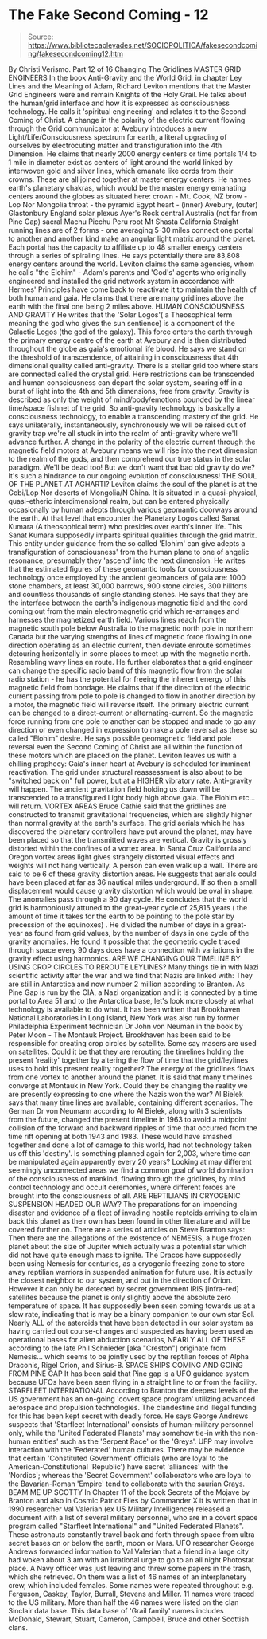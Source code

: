 # The Fake Second Coming - 12

> Source: https://www.bibliotecapleyades.net/SOCIOPOLITICA/fakesecondcoming/fakesecondcoming12.htm

By Christi Verismo.
Part 12 of 16
Changing The Gridlines
MASTER GRID ENGINEERS
In the book Anti-Gravity and the World Grid, in chapter
Ley Lines and the Meaning of Adam,
Richard Leviton mentions that the Master Grid Engineers
were and remain Knights of the Holy Grail. He talks about the human/grid
interface and how it is expressed as consciousness technology. He calls it
'spiritual engineering' and relates it to the Second Coming of Christ.
A change in the polarity of the electric current flowing through the Grid communicator at Avebury introduces a new Light/Life/Consciousness spectrum for earth, a literal upgrading of ourselves by electrocuting matter and transfiguration into the 4th Dimension. He claims that nearly 2000 energy centers or time portals 1/4 to 1 mile in diameter exist as centers of light around the world linked by interwoven gold and silver lines, which emanate like cords from their crowns. These are all joined together at master energy centers.
He names earth's planetary chakras, which would be the master energy emanating centers around the globes as situated here:
crown - Mt. Cook, NZ
brow - Lop Nor Mongolia
throat - the pyramid Egypt
heart - (inner) Avebury, (outer) Glastonbury England
solar plexus Ayer's Rock central Australia (not far from Pine Gap)
sacral Machu Picchu Peru
root Mt Shasta California
Straight running lines are of 2 forms - one averaging 5-30 miles connect one portal to another and another kind make an angular light matrix around the planet. Each portal has the capacity to affiliate up to 48 smaller energy centers through a series of spiraling lines. He says potentially there are 83,808 energy centers around the world.
Leviton claims the same agencies, whom he calls "the Elohim" - Adam's parents and 'God's' agents who originally engineered and installed the grid network system in accordance with Hermes' Principles have come back to reactivate it to maintain the health of both human and gaia. He claims that there are many gridlines above the earth with the final one being 2 miles above.
HUMAN CONSCIOUSNESS AND GRAVITY
He writes that the 'Solar Logos'( a Theosophical term meaning the god who
gives the sun sentience) is a component of the Galactic Logos (the god of
the galaxy). This force enters the earth through the primary energy centre
of the earth at Avebury and is then distributed throughout the globe as
gaia's emotional life blood.
He says we stand on the threshold of transcendence, of attaining in consciousness that 4th dimensional quality called anti-gravity. There is a stellar grid too where stars are connected called the crystal grid. Here restrictions can be transcended and human consciousness can depart the solar system, soaring off in a burst of light into the 4th and 5th dimensions, free from gravity.
Gravity is described as only the weight of mind/body/emotions bounded by the linear time/space fishnet of the grid. So anti-gravity technology is basically a consciousness technology, to enable a transcending mastery of the grid. He says unilaterally, instantaneously, synchronously we will be raised out of gravity trap we're all stuck in into the realm of anti-gravity where we'll advance further.
A change in the polarity of the electric current through the magnetic field motors at Avebury means we will rise into the next dimension to the realm of the gods, and then comprehend our true status in the solar paradigm. We'll be dead too! But we don't want that bad old gravity do we? It's such a hindrance to our ongoing evolution of consciousness!
THE SOUL OF THE PLANET AT AGHARTI?
Leviton claims the soul of the planet is at the Gobi/Lop Nor deserts of
Mongolia/N China. It is situated in a quasi-physical, quasi-etheric
interdimensional realm, but can be entered physically occasionally by human
adepts through various geomantic doorways around the earth. At that level
that encounter the Planetary Logos called Sanat Kumara (A theosophical
term) who presides over earth's inner life.
This Sanat Kumara supposedly imparts spiritual qualities through the grid matrix. This entity under guidance from the so called 'Elohim' can give adepts a transfiguration of consciousness' from the human plane to one of angelic resonance, presumably they 'ascend' into the next dimension. He writes that the estimated figures of these geomantic tools for consciousness technology once employed by the ancient geomancers of gaia are: 1000 stone chambers, at least 30,000 barrows, 900 stone circles, 300 hillforts and countless thousands of single standing stones.
He says that they are the interface between the earth's indigenous magnetic field and the cord coming out from the main electromagnetic grid which re-arranges and harnesses the magnetized earth field. Various lines reach from the magnetic south pole below Australia to the magnetic north pole in northern Canada but the varying strengths of lines of magnetic force flowing in one direction operating as an electric current, then deviate enroute sometimes detouring horizontally in some places to meet up with the magnetic north.
Resembling wavy lines en route. He further elaborates that a grid engineer can change the specific radio band of this magnetic flow from the solar radio station - he has the potential for freeing the inherent energy of this magnetic field from bondage. He claims that if the direction of the electric current passing from pole to pole is changed to flow in another direction by a motor, the magnetic field will reverse itself.
The primary electric current can be changed to a direct-current or alternating-current. So the magnetic force running from one pole to another can be stopped and made to go any direction or even changed in expression to make a pole reversal as these so called "Elohim" desire. He says possible geomagnetic field and pole reversal even the Second Coming of Christ are all within the function of these motors which are placed on the planet.
Leviton leaves us with a chilling prophecy: Gaia's inner heart at Avebury is scheduled for imminent reactivation. The grid under structural reassessment is also about to be "switched back on" full power, but at a HIGHER vibratory rate. Anti-gravity will happen. The ancient gravitation field holding us down will be transcended to a transfigured Light body high above gaia.
The Elohim etc... will return.
VORTEX AREAS
Bruce Cathie said that the gridlines are constructed to transmit
gravitational frequencies, which are slightly higher than normal gravity at
the earth's surface. The grid aerials which he has discovered the planetary
controllers have put around the planet, may have been placed so that the
transmitted waves are vertical.
Gravity is grossly distorted within the confines of a vortex area. In Santa Cruz California and Oregon vortex areas light gives strangely distorted visual effects and weights will not hang vertically. A person can even walk up a wall. There are said to be 6 of these gravity distortion areas. He suggests that aerials could have been placed at far as 36 nautical miles underground. If so then a small displacement would cause gravity distortion which would be oval in shape.
The anomalies pass through a 90 day cycle. He concludes that the world grid is harmoniously attuned to the great-year cycle of 25,815 years ( the amount of time it takes for the earth to be pointing to the pole star by precession of the equinoxes) . He divided the number of days in a great-year as found from grid values, by the number of days in one cycle of the gravity anomalies.
He found it possible that the geometric cycle traced through space every 90 days does have a connection with variations in the gravity effect using harmonics.
ARE WE CHANGING OUR TIMELINE BY USING CROP CIRCLES TO REROUTE LEYLINES?
Many things tie in with Nazi scientific activity after the war and we find
that Nazis are linked with:
They are still in Antarctica and now number 2 million according to Branton.
As Pine Gap is run by the CIA, a Nazi organization and it is connected by a time portal to Area 51 and to the Antarctica base, let's look more closely at what technology is available to do what. It has been written that Brookhaven National Laboratories in Long Island, New York was also run by former Philadelphia Experiment technician Dr John von Neuman in the book by Peter Moon - The Montauk Project.
Brookhaven has been said to be responsible for creating crop circles by satellite. Some say masers are used on satellites. Could it be that they are rerouting the timelines holding the present 'reality' together by altering the flow of time that the grid/leylines uses to hold this present reality together?
The energy of the gridlines flows from one vortex to another around the planet. It is said that many timelines converge at Montauk in New York. Could they be changing the reality we are presently expressing to one where the Nazis won the war? Al Bielek says that many time lines are available, containing different scenarios.
The German Dr von Neumann according to Al Bielek, along with 3 scientists from the future, changed the present timeline in 1963 to avoid a midpoint collision of the forward and backward ripples of time that occurred from the time rift opening at both 1943 and 1983.
These would have smashed together and done a lot of damage to this world, had not technology taken us off this 'destiny'. Is something planned again for 2,003, where time can be manipulated again apparently every 20 years?
Looking at may different seemingly unconnected areas we find a common goal of world domination of the consciousness of mankind, flowing through the gridlines, by mind control technology and occult ceremonies, where different forces are brought into the consciousness of all.
ARE REPTILIANS IN CRYOGENIC SUSPENSION HEADED OUR WAY?
The preparations for an impending disaster and evidence of a fleet of
invading hostile reptoids arriving to claim
back this planet as their own has been found in other literature and will
be covered further on.
There are a series of articles on Steve Branton says: Then there are the allegations of the existence of NEMESIS, a huge frozen planet about the size of Jupiter which actually was a potential star which did not have quite enough mass to ignite.
The Dracos have supposedly been using Nemesis for centuries, as a cryogenic freezing zone to store away reptilian warriors in suspended animation for future use. It is actually the closest neighbor to our system, and out in the direction of Orion. However it can only be detected by secret government IRIS [infra-red] satellites because the planet is only slightly above the absolute zero temperature of space.
It has supposedly been seen coming towards us at a slow rate, indicating that is may be a binary companion to our own star Sol. Nearly ALL of the asteroids that have been detected in our solar system as having carried out course-changes and suspected as having been used as operational bases for alien abduction scenarios, NEARLY ALL OF THESE according to the late Phil Schnieder [aka "Creston"] originate from Nemesis... which seems to be jointly used by the reptilian forces of Alpha Draconis, Rigel Orion, and Sirius-B.
SPACE SHIPS COMING AND GOING FROM PINE GAP
It has been said that Pine gap is a UFO guidance system because UFOs have
been seen flying in a straight line to or from the facility.
STARFLEET INTERNATIONAL
According to
Branton the deepest levels of the US government has an on-going
'covert space program' utilizing advanced aerospace and propulsion
technologies. The clandestine and illegal funding for this has been kept
secret with deadly force.
He says George Andrews suspects that 'Starfleet International' consists of human-military personnel only, while the 'United Federated Planets' may somehow tie-in with the non-human entities' such as the 'Serpent Race' or the 'Greys'.
UFP may involve interaction with the
'Federated' human cultures. There may be evidence that certain 'Constituted
Government' officials (who are loyal to the American-Constitutional
'Republic') have secret 'alliances' with the 'Nordics'; whereas the 'Secret
Government' collaborators who are loyal to the Bavarian-Roman 'Empire' tend
to collaborate with the saurian Grays.
BEAM ME UP SCOTTY
In Chapter 11 of the book
Secrets of the Mojave by
Branton and also in
Cosmic Patriot Files by Commander X it is written that in 1990 researcher
Val
Valerian (ex US Military Intelligence) released a document with a list of
several military personnel, who are in a covert space program called
"Starfleet International" and "United Federated Planets".
These astronauts constantly travel back and forth through space from ultra secret bases on or below the earth, moon or Mars. UFO researcher George Andrews forwarded information to Val Valerian that a friend in a large city had woken about 3 am with an irrational urge to go to an all night Photostat place. A Navy officer was just leaving and threw some papers in the trash, which she retrieved.
On them was a list of 46 names of an interplanetary crew, which
included females. Some names were repeated throughout e.g. Ferguson, Caskey,
Taylor, Burrall, Stevens and Miller. 11 names were traced to the US
military. More than half the 46 names were listed on
the clan Sinclair data
base. This data base of 'Grail family'
names includes McDonald, Stewart, Stuart, Cameron, Campbell, Bruce and other
Scottish clans.
